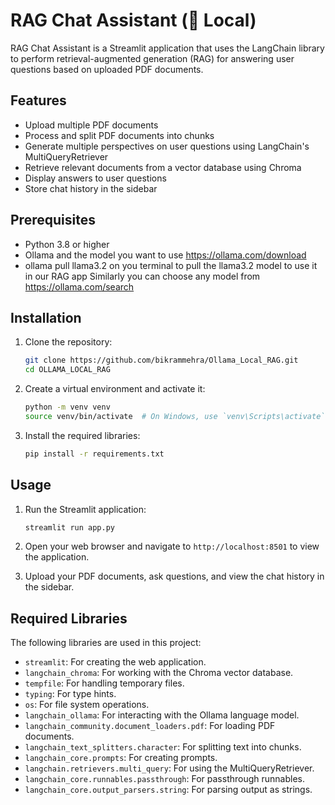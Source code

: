 # RAG Chat Assistant (💯 Local)

RAG Chat Assistant is a Streamlit application that uses the LangChain library to perform retrieval-augmented generation (RAG) for answering user questions based on uploaded PDF documents.

## Features

- Upload multiple PDF documents
- Process and split PDF documents into chunks
- Generate multiple perspectives on user questions using LangChain's MultiQueryRetriever
- Retrieve relevant documents from a vector database using Chroma
- Display answers to user questions
- Store chat history in the sidebar

## Prerequisites

- Python 3.8 or higher
- Ollama and the model you want to use https://ollama.com/download
- ollama pull llama3.2 on you terminal to pull the llama3.2 model to use it in our RAG app Similarly you can choose any model from https://ollama.com/search

## Installation

1. Clone the repository:

    ```bash
    git clone https://github.com/bikrammehra/Ollama_Local_RAG.git
    cd OLLAMA_LOCAL_RAG
    ```

2. Create a virtual environment and activate it:

    ```bash
    python -m venv venv
    source venv/bin/activate  # On Windows, use `venv\Scripts\activate`
    ```

3. Install the required libraries:

    ```bash
    pip install -r requirements.txt
    ```

## Usage

1. Run the Streamlit application:

    ```bash
    streamlit run app.py
    ```

2. Open your web browser and navigate to `http://localhost:8501` to view the application.

3. Upload your PDF documents, ask questions, and view the chat history in the sidebar.

## Required Libraries

The following libraries are used in this project:

- `streamlit`: For creating the web application.
- `langchain_chroma`: For working with the Chroma vector database.
- `tempfile`: For handling temporary files.
- `typing`: For type hints.
- `os`: For file system operations.
- `langchain_ollama`: For interacting with the Ollama language model.
- `langchain_community.document_loaders.pdf`: For loading PDF documents.
- `langchain_text_splitters.character`: For splitting text into chunks.
- `langchain_core.prompts`: For creating prompts.
- `langchain.retrievers.multi_query`: For using the MultiQueryRetriever.
- `langchain_core.runnables.passthrough`: For passthrough runnables.
- `langchain_core.output_parsers.string`: For parsing output as strings.
